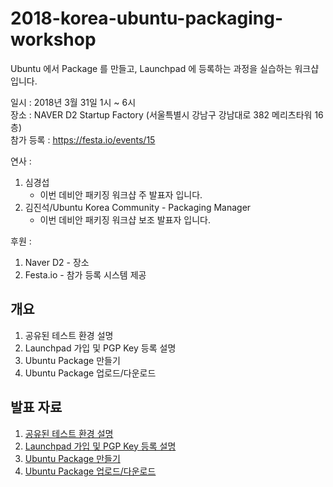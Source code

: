 # 2018-korea-ubuntu-packaging-workshop
Ubuntu 에서 Package 를 만들고, Launchpad 에 등록하는 과정을 실습하는 워크샵입니다.   

일시 : 2018년 3월 31일 1시 ~ 6시  
장소 : NAVER D2 Startup Factory (서울특별시 강남구 강남대로 382 메리츠타워 16층)  
참가 등록 : https://festa.io/events/15  

연사 :
1. 심경섭
   * 이번 데비안 패키징 워크샵 주 발표자 입니다.
2. 김진석/Ubuntu Korea Community - Packaging Manager
   * 이번 데비안 패키징 워크샵 보조 발표자 입니다.  
   
후원 :
1. Naver D2 - 장소
2. Festa.io - 참가 등록 시스템 제공


## 개요
1. 공유된 테스트 환경 설명
2. Launchpad 가입 및 PGP Key 등록 설명
3. Ubuntu Package 만들기
4. Ubuntu Package 업로드/다운로드


## 발표 자료
1. [공유된 테스트 환경 설명](https://github.com/kssim/2018-korea-ubuntu-packaging-workshop/blob/master/test-environment.md)
2. [Launchpad 가입 및 PGP Key 등록 설명](https://github.com/kssim/2018-korea-ubuntu-packaging-workshop/blob/master/pdf/ubuntu_packaging_launchpad.pdf)
3. [Ubuntu Package 만들기](https://www.slideshare.net/ssuser674248/ubuntu-packaging-make-package/ssuser674248/ubuntu-packaging-make-package)
4. [Ubuntu Package 업로드/다운로드](https://www.slideshare.net/ssuser674248/ubuntu-packaging-deploy-package/ssuser674248/ubuntu-packaging-deploy-package)
